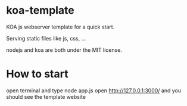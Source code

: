 # koa-template
KOA js webserver template for a quick start.

Serving static files like js, css, ...

nodejs and koa are both under the MIT license.

# How to start
open terminal and type node app.js
open http://127.0.0.1:3000/ and you should see the template website
